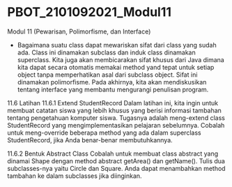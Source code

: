 # PBOT_2101092021_Modul11
Modul 11 (Pewarisan, Polimorfisme, dan Interface)
- Bagaimana suatu class dapat mewariskan sifat  dari class yang sudah ada. Class ini dinamakan subclass dan induk class dinamakan  superclass. Kita juga akan membicarakan sifat khusus dari Java dimana kita dapat secara  otomatis memakai method yand tepat untuk setiap object tanpa memperhatikan asal dari  subclass object. Sifat ini dinamakan polimorfisme. Pada akhirnya, kita akan mendiskusikan tentang interface yang membantu mengurangi penulisan program.

11.6 Latihan 
11.6.1 Extend StudentRecord 
Dalam latihan ini, kita ingin untuk membuat catatan siswa yang lebih khusus yang berisi 
informasi tambahan tentang pengetahuan komputer siswa. Tugasnya adalah meng-extend 
class StudentRecord yang mengimplementasikan pelajaran sebelumnya. Cobalah untuk 
meng-override beberapa method yang ada dalam superclass StudentRecord, jika Anda 
benar-benar membutuhkannya. 

11.6.2 Bentuk Abstract Class 
Cobalah untuk membuat class abstract yang dinamai Shape dengan method abstract 
getArea() dan getName(). Tulis dua subclasses-nya yaitu Circle dan Square. Anda dapat 
menambahkan method tambahan ke dalam subclasses jika diinginkan.
